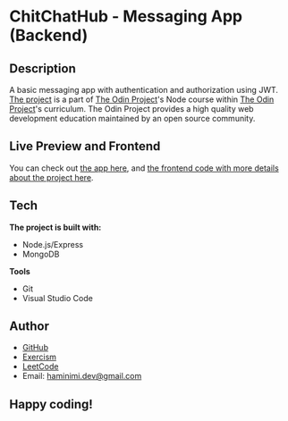 # ChitChatHub - Messaging App (Backend)
## Description
A basic messaging app with authentication and authorization using JWT. [The project](https://www.theodinproject.com/lessons/nodejs-messaging-app) is a part of [The Odin Project](https://www.theodinproject.com/dashboard)'s Node course within [The Odin Project](https://www.theodinproject.com/dashboard)'s curriculum. The Odin Project provides a high quality web development education maintained by an open source community.
## Live Preview and Frontend
You can check out [the app here](https://messaging-app-rosy.vercel.app/), and [the frontend code with more details about the project here](https://github.com/Haminimi/messaging-app).
## Tech
**The project is built with:**
- Node.js/Express
- MongoDB

**Tools**
- Git
- Visual Studio Code
## Author
- [GitHub](https://github.com/Haminimi)
- [Exercism](https://exercism.org/profiles/Haminimi)
- [LeetCode](https://leetcode.com/Haminimi/)
- Email: haminimi.dev@gmail.com
## Happy coding!
